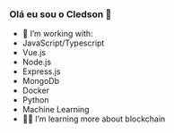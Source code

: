 ### Olá eu sou o Cledson 👋



- 🔭 I’m working with:
-   JavaScript/Typescript
-   Vue.js
-   Node.js
-   Express.js
-   MongoDb
-   Docker
-   Python
-   Machine Learning
- 🐱‍👤 I’m learning more about blockchain

